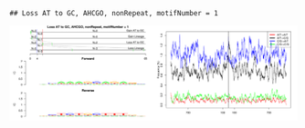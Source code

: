 

```
## Loss AT to GC, AHCGO, nonRepeat, motifNumber = 1
```

![plot of chunk motifPValues](figure/motifPValues.png) 
  
